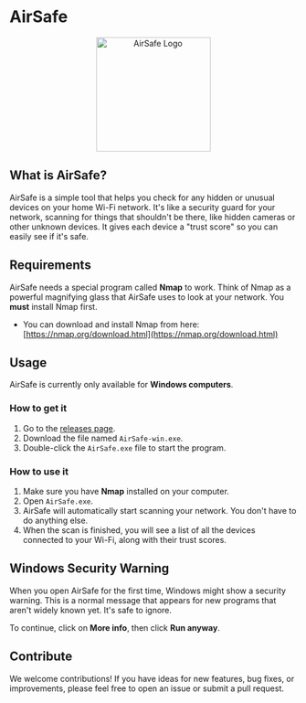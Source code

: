 # AirSafe

<p align="center">
  <img src="https://raw.githubusercontent.com/YourHacktivist/AirSafe/main/assets/logo.png" alt="AirSafe Logo" width="200"/>
</p>

## What is AirSafe?

AirSafe is a simple tool that helps you check for any hidden or unusual devices on your home Wi-Fi network. It's like a security guard for your network, scanning for things that shouldn't be there, like hidden cameras or other unknown devices. It gives each device a "trust score" so you can easily see if it's safe.

## Requirements

AirSafe needs a special program called **Nmap** to work. Think of Nmap as a powerful magnifying glass that AirSafe uses to look at your network. You **must** install Nmap first.

-   You can download and install Nmap from here: [https://nmap.org/download.html](https://nmap.org/download.html)

## Usage

AirSafe is currently only available for **Windows computers**.

### How to get it

1.  Go to the [releases page](https://github.com/YourHacktivist/AirSafe/releases/tag/v1.0.0).
2.  Download the file named `AirSafe-win.exe`.
3.  Double-click the `AirSafe.exe` file to start the program.

### How to use it

1.  Make sure you have **Nmap** installed on your computer.
2.  Open `AirSafe.exe`.
3.  AirSafe will automatically start scanning your network. You don't have to do anything else.
4.  When the scan is finished, you will see a list of all the devices connected to your Wi-Fi, along with their trust scores.

## Windows Security Warning

When you open AirSafe for the first time, Windows might show a security warning. This is a normal message that appears for new programs that aren't widely known yet. It's safe to ignore.

To continue, click on **More info**, then click **Run anyway**.

## Contribute

We welcome contributions! If you have ideas for new features, bug fixes, or improvements, please feel free to open an issue or submit a pull request.
